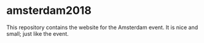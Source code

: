 # amsterdam2018

This repository contains the website for the Amsterdam event. It is nice and small; just like the event. 
